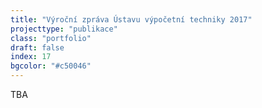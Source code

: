 ```yaml
---
title: "Výroční zpráva Ústavu výpočetní techniky 2017"
projecttype: "publikace"
class: "portfolio"
draft: false
index: 17
bgcolor: "#c50046"
---
```



TBA